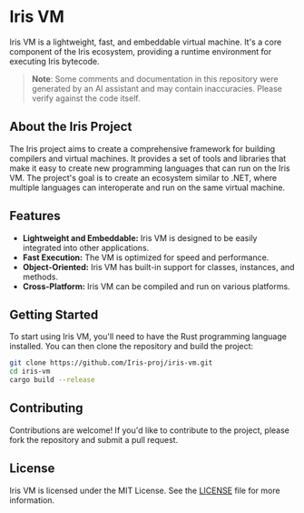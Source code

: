 # Iris VM

Iris VM is a lightweight, fast, and embeddable virtual machine. It's a core component of the Iris ecosystem, providing a runtime environment for executing Iris bytecode.

> **Note**: Some comments and documentation in this repository were generated by an AI assistant and may contain inaccuracies. Please verify against the code itself.

## About the Iris Project

The Iris project aims to create a comprehensive framework for building compilers and virtual machines. It provides a set of tools and libraries that make it easy to create new programming languages that can run on the Iris VM. The project's goal is to create an ecosystem similar to .NET, where multiple languages can interoperate and run on the same virtual machine.

## Features

* **Lightweight and Embeddable:** Iris VM is designed to be easily integrated into other applications.
* **Fast Execution:** The VM is optimized for speed and performance.
* **Object-Oriented:** Iris VM has built-in support for classes, instances, and methods.
* **Cross-Platform:** Iris VM can be compiled and run on various platforms.

## Getting Started

To start using Iris VM, you'll need to have the Rust programming language installed. You can then clone the repository and build the project:

```bash
git clone https://github.com/Iris-proj/iris-vm.git
cd iris-vm
cargo build --release
```

## Contributing

Contributions are welcome! If you'd like to contribute to the project, please fork the repository and submit a pull request.

## License

Iris VM is licensed under the MIT License. See the [LICENSE](LICENSE) file for more information.
